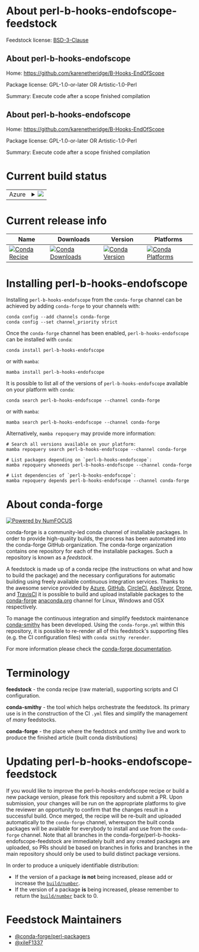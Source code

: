 About perl-b-hooks-endofscope-feedstock
=======================================

Feedstock license: [BSD-3-Clause](https://github.com/conda-forge/perl-b-hooks-endofscope-feedstock/blob/main/LICENSE.txt)


About perl-b-hooks-endofscope
-----------------------------

Home: https://github.com/karenetheridge/B-Hooks-EndOfScope

Package license: GPL-1.0-or-later OR Artistic-1.0-Perl

Summary: Execute code after a scope finished compilation

About perl-b-hooks-endofscope
-----------------------------

Home: https://github.com/karenetheridge/B-Hooks-EndOfScope

Package license: GPL-1.0-or-later OR Artistic-1.0-Perl

Summary: Execute code after a scope finished compilation

Current build status
====================


<table>
    
  <tr>
    <td>Azure</td>
    <td>
      <details>
        <summary>
          <a href="https://dev.azure.com/conda-forge/feedstock-builds/_build/latest?definitionId=18508&branchName=main">
            <img src="https://dev.azure.com/conda-forge/feedstock-builds/_apis/build/status/perl-b-hooks-endofscope-feedstock?branchName=main">
          </a>
        </summary>
        <table>
          <thead><tr><th>Variant</th><th>Status</th></tr></thead>
          <tbody><tr>
              <td>linux_64</td>
              <td>
                <a href="https://dev.azure.com/conda-forge/feedstock-builds/_build/latest?definitionId=18508&branchName=main">
                  <img src="https://dev.azure.com/conda-forge/feedstock-builds/_apis/build/status/perl-b-hooks-endofscope-feedstock?branchName=main&jobName=linux&configuration=linux%20linux_64_" alt="variant">
                </a>
              </td>
            </tr><tr>
              <td>linux_aarch64</td>
              <td>
                <a href="https://dev.azure.com/conda-forge/feedstock-builds/_build/latest?definitionId=18508&branchName=main">
                  <img src="https://dev.azure.com/conda-forge/feedstock-builds/_apis/build/status/perl-b-hooks-endofscope-feedstock?branchName=main&jobName=linux&configuration=linux%20linux_aarch64_" alt="variant">
                </a>
              </td>
            </tr><tr>
              <td>linux_ppc64le</td>
              <td>
                <a href="https://dev.azure.com/conda-forge/feedstock-builds/_build/latest?definitionId=18508&branchName=main">
                  <img src="https://dev.azure.com/conda-forge/feedstock-builds/_apis/build/status/perl-b-hooks-endofscope-feedstock?branchName=main&jobName=linux&configuration=linux%20linux_ppc64le_" alt="variant">
                </a>
              </td>
            </tr><tr>
              <td>osx_64</td>
              <td>
                <a href="https://dev.azure.com/conda-forge/feedstock-builds/_build/latest?definitionId=18508&branchName=main">
                  <img src="https://dev.azure.com/conda-forge/feedstock-builds/_apis/build/status/perl-b-hooks-endofscope-feedstock?branchName=main&jobName=osx&configuration=osx%20osx_64_" alt="variant">
                </a>
              </td>
            </tr>
          </tbody>
        </table>
      </details>
    </td>
  </tr>
</table>

Current release info
====================

| Name | Downloads | Version | Platforms |
| --- | --- | --- | --- |
| [![Conda Recipe](https://img.shields.io/badge/recipe-perl--b--hooks--endofscope-green.svg)](https://anaconda.org/conda-forge/perl-b-hooks-endofscope) | [![Conda Downloads](https://img.shields.io/conda/dn/conda-forge/perl-b-hooks-endofscope.svg)](https://anaconda.org/conda-forge/perl-b-hooks-endofscope) | [![Conda Version](https://img.shields.io/conda/vn/conda-forge/perl-b-hooks-endofscope.svg)](https://anaconda.org/conda-forge/perl-b-hooks-endofscope) | [![Conda Platforms](https://img.shields.io/conda/pn/conda-forge/perl-b-hooks-endofscope.svg)](https://anaconda.org/conda-forge/perl-b-hooks-endofscope) |

Installing perl-b-hooks-endofscope
==================================

Installing `perl-b-hooks-endofscope` from the `conda-forge` channel can be achieved by adding `conda-forge` to your channels with:

```
conda config --add channels conda-forge
conda config --set channel_priority strict
```

Once the `conda-forge` channel has been enabled, `perl-b-hooks-endofscope` can be installed with `conda`:

```
conda install perl-b-hooks-endofscope
```

or with `mamba`:

```
mamba install perl-b-hooks-endofscope
```

It is possible to list all of the versions of `perl-b-hooks-endofscope` available on your platform with `conda`:

```
conda search perl-b-hooks-endofscope --channel conda-forge
```

or with `mamba`:

```
mamba search perl-b-hooks-endofscope --channel conda-forge
```

Alternatively, `mamba repoquery` may provide more information:

```
# Search all versions available on your platform:
mamba repoquery search perl-b-hooks-endofscope --channel conda-forge

# List packages depending on `perl-b-hooks-endofscope`:
mamba repoquery whoneeds perl-b-hooks-endofscope --channel conda-forge

# List dependencies of `perl-b-hooks-endofscope`:
mamba repoquery depends perl-b-hooks-endofscope --channel conda-forge
```


About conda-forge
=================

[![Powered by
NumFOCUS](https://img.shields.io/badge/powered%20by-NumFOCUS-orange.svg?style=flat&colorA=E1523D&colorB=007D8A)](https://numfocus.org)

conda-forge is a community-led conda channel of installable packages.
In order to provide high-quality builds, the process has been automated into the
conda-forge GitHub organization. The conda-forge organization contains one repository
for each of the installable packages. Such a repository is known as a *feedstock*.

A feedstock is made up of a conda recipe (the instructions on what and how to build
the package) and the necessary configurations for automatic building using freely
available continuous integration services. Thanks to the awesome service provided by
[Azure](https://azure.microsoft.com/en-us/services/devops/), [GitHub](https://github.com/),
[CircleCI](https://circleci.com/), [AppVeyor](https://www.appveyor.com/),
[Drone](https://cloud.drone.io/welcome), and [TravisCI](https://travis-ci.com/)
it is possible to build and upload installable packages to the
[conda-forge](https://anaconda.org/conda-forge) [anaconda.org](https://anaconda.org/)
channel for Linux, Windows and OSX respectively.

To manage the continuous integration and simplify feedstock maintenance
[conda-smithy](https://github.com/conda-forge/conda-smithy) has been developed.
Using the ``conda-forge.yml`` within this repository, it is possible to re-render all of
this feedstock's supporting files (e.g. the CI configuration files) with ``conda smithy rerender``.

For more information please check the [conda-forge documentation](https://conda-forge.org/docs/).

Terminology
===========

**feedstock** - the conda recipe (raw material), supporting scripts and CI configuration.

**conda-smithy** - the tool which helps orchestrate the feedstock.
                   Its primary use is in the construction of the CI ``.yml`` files
                   and simplify the management of *many* feedstocks.

**conda-forge** - the place where the feedstock and smithy live and work to
                  produce the finished article (built conda distributions)


Updating perl-b-hooks-endofscope-feedstock
==========================================

If you would like to improve the perl-b-hooks-endofscope recipe or build a new
package version, please fork this repository and submit a PR. Upon submission,
your changes will be run on the appropriate platforms to give the reviewer an
opportunity to confirm that the changes result in a successful build. Once
merged, the recipe will be re-built and uploaded automatically to the
`conda-forge` channel, whereupon the built conda packages will be available for
everybody to install and use from the `conda-forge` channel.
Note that all branches in the conda-forge/perl-b-hooks-endofscope-feedstock are
immediately built and any created packages are uploaded, so PRs should be based
on branches in forks and branches in the main repository should only be used to
build distinct package versions.

In order to produce a uniquely identifiable distribution:
 * If the version of a package **is not** being increased, please add or increase
   the [``build/number``](https://docs.conda.io/projects/conda-build/en/latest/resources/define-metadata.html#build-number-and-string).
 * If the version of a package **is** being increased, please remember to return
   the [``build/number``](https://docs.conda.io/projects/conda-build/en/latest/resources/define-metadata.html#build-number-and-string)
   back to 0.

Feedstock Maintainers
=====================

* [@conda-forge/perl-packagers](https://github.com/orgs/conda-forge/teams/perl-packagers/)
* [@xileF1337](https://github.com/xileF1337/)

